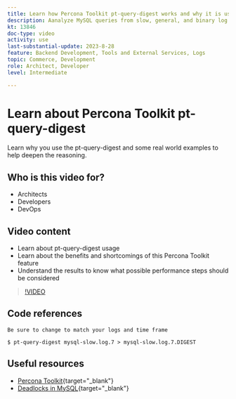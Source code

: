 ```yaml
---
title: Learn how Percona Toolkit pt-query-digest works and why it is used
description: Aanalyze MySQL queries from slow, general, and binary log files. It can also analyze queries from `SHOW PROCESSLIST` and MySQL protocol data from tcpdump.
kt: 13846
doc-type: video
activity: use
last-substantial-update: 2023-8-28
feature: Backend Development, Tools and External Services, Logs
topic: Commerce, Development
role: Architect, Developer
level: Intermediate

---
```

# Learn about Percona Toolkit pt-query-digest

Learn why you use the pt-query-digest and some real world examples to help deepen the reasoning.

## Who is this video for?

- Architects
- Developers
- DevOps

## Video content

- Learn about pt-query-digest usage
- Learn about the benefits and shortcomings of this Percona Toolkit feature
- Understand the results to know what possible performance steps should be considered

>[!VIDEO](https://video.tv.adobe.com/v/3423480?learn=on)

## Code references

```MYSQL
Be sure to change to match your logs and time frame

$ pt-query-digest mysql-slow.log.7 > mysql-slow.log.7.DIGEST

```

## Useful resources

- [Percona Toolkit](https://docs.percona.com/percona-toolkit/pt-query-digest.html){target="_blank"}
- [Deadlocks in MySQL](https://experienceleague.adobe.com/docs/commerce-knowledge-base/kb/troubleshooting/database/deadlocks-in-mysql.html){target="_blank"}
